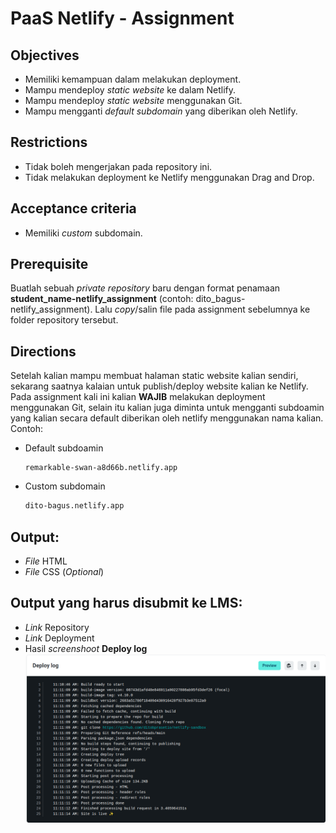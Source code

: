# **PaaS Netlify - Assignment**

## Objectives
* Memiliki kemampuan dalam melakukan deployment.
* Mampu mendeploy *static website* ke dalam Netlify.
* Mampu mendeploy *static website* menggunakan Git.
* Mampu mengganti *default subdomain* yang diberikan oleh Netlify.

## Restrictions
* Tidak boleh mengerjakan pada repository ini.
* Tidak melakukan deployment ke Netlify menggunakan Drag and Drop.

## Acceptance criteria
* Memiliki *custom* subdomain.

## Prerequisite
Buatlah sebuah *private repository* baru dengan format penamaan **student_name-netlify_assignment** (contoh: dito_bagus-netlify_assignment). Lalu _copy_/salin file pada assignment sebelumnya ke folder repository tersebut.

## Directions
Setelah kalian mampu membuat halaman static website kalian sendiri, sekarang saatnya kalaian untuk publish/deploy website kalian ke Netlify. Pada assignment kali ini kalian **WAJIB** melakukan deployment menggunakan Git, selain itu kalian juga diminta untuk mengganti subdoamin yang kalian secara default diberikan oleh netlify menggunakan nama kalian. Contoh:
- Default subdoamin
  ```text
  remarkable-swan-a8d66b.netlify.app
  ```
- Custom subdomain
  ```txt
  dito-bagus.netlify.app
  ```

## Output:
* *File* HTML
* *File* CSS (*Optional*)

## Output yang harus disubmit ke LMS:
* *Link* Repository
* *Link* Deployment
* Hasil *screenshoot* **Deploy log**
  ![deploy-log](./assets/deploy-log.png)
